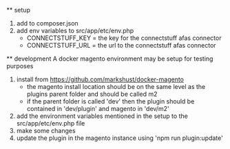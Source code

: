 \*\* setup

1. add to composer.json
2. add env variables to src/app/etc/env.php
    - CONNECTSTUFF_KEY = the key for the connectstuff afas connector
    - CONNECTSTUFF_URL = the url to the connectstuff afas connector

\*\* development
A docker magento environment may be setup for testing purposes

1. install from https://github.com/markshust/docker-magento
    - the magento install location should be on the same level as the plugins parent folder and should be called m2
    - if the parent folder is called 'dev' then the plugin should be contained in 'dev/plugin' and magento in 'dev/m2'
2. add the environment variables mentioned in the setup to the src/app/etc/env.php file
3. make some changes
4. update the plugin in the magento instance using 'npm run plugin:update'
